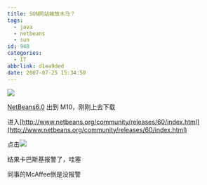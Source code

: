 ```yaml
---
title: SUN网站被放木马？
tags:
  - java
  - netbeans
  - sun
id: 948
categories:
  - IT
abbrlink: d1ea9ded
date: 2007-07-25 15:34:50
---
```


![](/images/2007/07/25_12779.jpg)

[NetBeans6.0](http://www.netbeans.org/index.html) 出到 M10，刚刚上去下载

进入[http://www.netbeans.org/community/releases/60/index.html](http://www.netbeans.org/community/releases/60/index.html)

点击![](http://www.netbeans.org/images/v5/download-nb-button3-preview.gif)

结果卡巴斯基报警了，哇塞

同事的McAffee倒是没报警